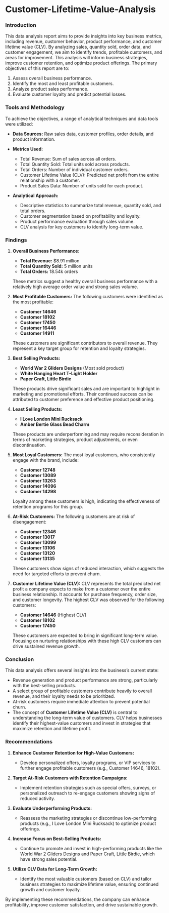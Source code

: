 # Customer-Lifetime-Value-Analysis

### **Introduction**

This data analysis report aims to provide insights into key business metrics, including revenue, customer behavior, product performance, and customer lifetime value (CLV). By analyzing sales, quantity sold, order data, and customer engagement, we aim to identify trends, profitable customers, and areas for improvement. This analysis will inform business strategies, improve customer retention, and optimize product offerings. The primary objectives of this report are to:

1. Assess overall business performance.
2. Identify the most and least profitable customers.
3. Analyze product sales performance.
4. Evaluate customer loyalty and predict potential losses.

### **Tools and Methodology**

To achieve the objectives, a range of analytical techniques and data tools were utilized:

- **Data Sources:** Raw sales data, customer profiles, order details, and product information.
- **Metrics Used:**
  - Total Revenue: Sum of sales across all orders.
  - Total Quantity Sold: Total units sold across products.
  - Total Orders: Number of individual customer orders.
  - Customer Lifetime Value (CLV): Predicted net profit from the entire relationship with a customer.
  - Product Sales Data: Number of units sold for each product.

- **Analytical Approach:**
  - Descriptive statistics to summarize total revenue, quantity sold, and total orders.
  - Customer segmentation based on profitability and loyalty.
  - Product performance evaluation through sales volume.
  - CLV analysis for key customers to identify long-term value.

### **Findings**

1. **Overall Business Performance:**
   - **Total Revenue:** $8.91 million
   - **Total Quantity Sold:** 5 million units
   - **Total Orders:** 18.54k orders
   
   These metrics suggest a healthy overall business performance with a relatively high average order value and strong sales volume.

2. **Most Profitable Customers:**
   The following customers were identified as the most profitable:
   - **Customer 14646**
   - **Customer 18102**
   - **Customer 17450**
   - **Customer 16446**
   - **Customer 14911**
   
   These customers are significant contributors to overall revenue. They represent a key target group for retention and loyalty strategies.

3. **Best Selling Products:**
   - **World War 2 Gliders Designs** (Most sold product)
   - **White Hanging Heart T-Light Holder**
   - **Paper Craft, Little Birdie**

   These products drive significant sales and are important to highlight in marketing and promotional efforts. Their continued success can be attributed to customer preference and effective product positioning.

4. **Least Selling Products:**
   - **I Love London Mini Rucksack**
   - **Amber Bertie Glass Bead Charm**

   These products are underperforming and may require reconsideration in terms of marketing strategies, product adjustments, or even discontinuation.

5. **Most Loyal Customers:**
   The most loyal customers, who consistently engage with the brand, include:
   - **Customer 12748**
   - **Customer 13089**
   - **Customer 13263**
   - **Customer 14096**
   - **Customer 14298**

   Loyalty among these customers is high, indicating the effectiveness of retention programs for this group.

6. **At-Risk Customers:**
   The following customers are at risk of disengagement:
   - **Customer 12346**
   - **Customer 13017**
   - **Customer 13099**
   - **Customer 13106**
   - **Customer 13120**
   - **Customer 13135**
   
   These customers show signs of reduced interaction, which suggests the need for targeted efforts to prevent churn.

7. **Customer Lifetime Value (CLV):**
   CLV represents the total predicted net profit a company expects to make from a customer over the entire business relationship. It accounts for purchase frequency, order size, and customer longevity. The highest CLV was observed for the following customers:
   - **Customer 14646** (Highest CLV)
   - **Customer 18102**
   - **Customer 17450**
   
   These customers are expected to bring in significant long-term value. Focusing on nurturing relationships with these high CLV customers can drive sustained revenue growth.

### **Conclusion**

This data analysis offers several insights into the business’s current state:

- Revenue generation and product performance are strong, particularly with the best-selling products.
- A select group of profitable customers contribute heavily to overall revenue, and their loyalty needs to be prioritized.
- At-risk customers require immediate attention to prevent potential churn.
- The concept of **Customer Lifetime Value (CLV)** is central to understanding the long-term value of customers. CLV helps businesses identify their highest-value customers and invest in strategies that maximize retention and lifetime profit.

### **Recommendations**

1. **Enhance Customer Retention for High-Value Customers:**
   - Develop personalized offers, loyalty programs, or VIP services to further engage profitable customers (e.g., Customer 14646, 18102).
   
2. **Target At-Risk Customers with Retention Campaigns:**
   - Implement retention strategies such as special offers, surveys, or personalized outreach to re-engage customers showing signs of reduced activity.
   
3. **Evaluate Underperforming Products:**
   - Reassess the marketing strategies or discontinue low-performing products (e.g., I Love London Mini Rucksack) to optimize product offerings.
   
4. **Increase Focus on Best-Selling Products:**
   - Continue to promote and invest in high-performing products like the World War 2 Gliders Designs and Paper Craft, Little Birdie, which have strong sales potential.

5. **Utilize CLV Data for Long-Term Growth:**
   - Identify the most valuable customers (based on CLV) and tailor business strategies to maximize lifetime value, ensuring continued growth and customer loyalty.

By implementing these recommendations, the company can enhance profitability, improve customer satisfaction, and drive sustainable growth.
